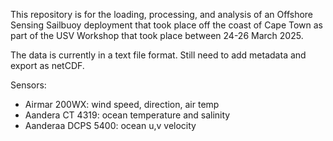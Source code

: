 This repository is for the loading, processing, and analysis of an Offshore Sensing Sailbuoy deployment that took place off the coast of Cape Town as part of the USV Workshop that took place between 24-26 March 2025.

The data is currently in a text file format. Still need to add metadata and export as netCDF.

Sensors:

- Airmar 200WX: wind speed, direction, air temp
- Aandera CT 4319: ocean temperature and salinity
- Aanderaa DCPS 5400: ocean u,v velocity

